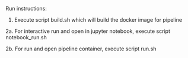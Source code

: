 Run instructions:

1. Execute script build.sh which will build the docker image for pipeline

2a. For interactive run and open in jupyter notebook, execute script notebook_run.sh
   
2b. For run and open pipeline container, execute script run.sh
